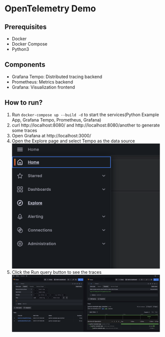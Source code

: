 # OpenTelemetry Demo

## Prerequisites
- Docker
- Docker Compose
- Python3

## Components
- Grafana Tempo: Distributed tracing backend
- Prometheus: Metrics backend
- Grafana: Visualization frontend

## How to run?
1. Run `docker-compose up --build -d` to start the services(Python Example App, Grafana Tempo, Prometheus, Grafana)
1. curl http://localhost:8080/ and http://localhost:8080/another to generate some traces
1. Open Grafana at http://localhost:3000/
1. Open the Explore page and select Tempo as the data source
    ![](./screenshots/001.png)
1. Click the Run query button to see the traces
    ![](./screenshots/002.png)